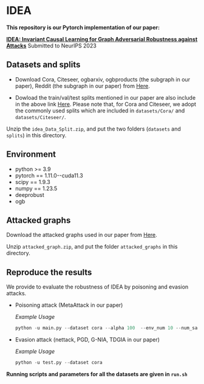 # IDEA

**This repository is our Pytorch implementation of our paper:**

**[IDEA: Invariant Causal Learning for Graph Adversarial Robustness against Attacks](https://openreview.net/forum?id=gdkVF0pDrC)**
Submitted to NeurIPS 2023 

## Datasets and splits

- Download  Cora, Citeseer, ogbarxiv, ogbproducts (the subgraph in our paper), Reddit (the subgraph in our paper) from [Here](https://drive.google.com/file/d/1xD2GReVHaN7zUTSfM8lXDie9NtpiyP0g/view?usp=share_link).

- Dowload the train/val/test splits mentioned in our paper are also include in the above link [Here](https://drive.google.com/file/d/1xD2GReVHaN7zUTSfM8lXDie9NtpiyP0g/view?usp=share_link). Please note that, for Cora and Citeseer, we adopt the commonly used splits which are included in `datasets/Cora/` and `datasets/Citeseer/`.

Unzip the  `idea_Data_Split.zip`, and put the two folders (`datasets` and `splits`) in this directory.



## Environment

- python >= 3.9
- pytorch == 1.11.0--cuda11.3
- scipy == 1.9.3
- numpy == 1.23.5
- deeprobust
- ogb




## Attacked graphs 

Download the attacked graphs used in our paper from [Here](https://drive.google.com/file/d/1fcpPBgSF_Kkexx4egSN8ShqArWByh1Fl/view?usp=share_link). 

Unzip `attacked_graph.zip`, and put the folder `attacked_graphs` in this directory.



## Reproduce the results

We provide to evaluate the robustness of IDEA by poisoning and evasion attacks.

- Poisoning attack (MetaAttack in our paper)

  *Example Usage*

  ```python
  python -u main.py --dataset cora --alpha 100  --env_num 10 --num_sample 2 --perturb_size 1e-4
  ```


- Evasion attack (nettack, PGD, G-NIA, TDGIA in our paper)

  *Example Usage*

  ```python
  python -u test.py --dataset cora
  ```
  



**Running scripts and parameters for all the datasets are given in `run.sh`**


